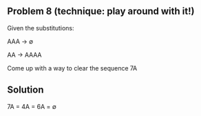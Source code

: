 ## Problem 8 (technique: play around with it!)

Given the substitutions:

  AAA -> ∅
  
  AA -> AAAA

Come up with a way to clear the sequence 7A
  

## Solution
7A = 4A = 6A = ∅
